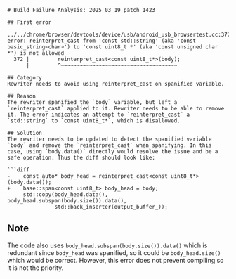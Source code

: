 ```
# Build Failure Analysis: 2025_03_19_patch_1423

## First error

../../chrome/browser/devtools/device/usb/android_usb_browsertest.cc:372:9: error: reinterpret_cast from 'const std::string' (aka 'const basic_string<char>') to 'const uint8_t *' (aka 'const unsigned char *') is not allowed
  372 |         reinterpret_cast<const uint8_t*>(body);
      |         ^~~~~~~~~~~~~~~~~~~~~~~~~~~~~~~~~~~~~~

## Category
Rewriter needs to avoid using reinterpret_cast on spanified variable.

## Reason
The rewriter spanified the `body` variable, but left a `reinterpret_cast` applied to it. Rewriter needs to be able to remove it. The error indicates an attempt to `reinterpret_cast` a `std::string` to `const uint8_t*`, which is disallowed.

## Solution
The rewriter needs to be updated to detect the spanified variable `body` and remove the `reinterpret_cast` when spanifying. In this case, using `body.data()` directly would resolve the issue and be a safe operation. Thus the diff should look like:

```diff
-    const auto* body_head = reinterpret_cast<const uint8_t*>(body.data());
+    base::span<const uint8_t> body_head = body;
     std::copy(body_head.data(), body_head.subspan(body.size()).data(),
               std::back_inserter(output_buffer_));
```

## Note
The code also uses `body_head.subspan(body.size()).data()` which is redundant since `body_head` was spanified, so it could be `body_head.size()` which would be correct. However, this error does not prevent compiling so it is not the priority.